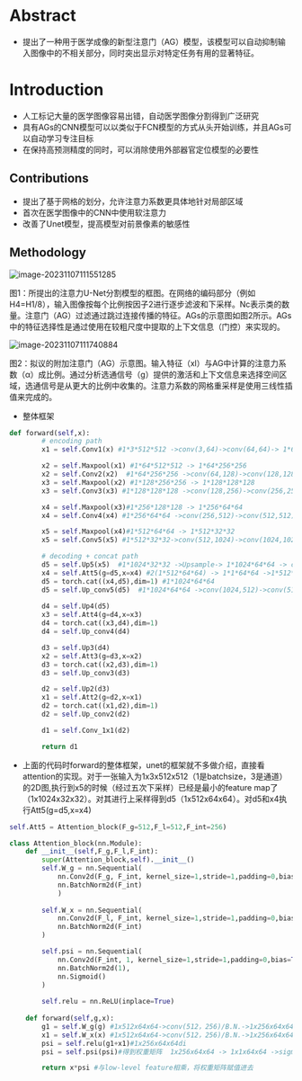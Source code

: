 # Abstract

- 提出了一种用于医学成像的新型注意门（AG）模型，该模型可以自动抑制输入图像中的不相关部分，同时突出显示对特定任务有用的显著特征。



# Introduction

- 人工标记大量的医学图像容易出错，自动医学图像分割得到广泛研究
- 具有AGs的CNN模型可以以类似于FCN模型的方式从头开始训练，并且AGs可以自动学习专注目标
- 在保持高预测精度的同时，可以消除使用外部器官定位模型的必要性



## Contributions

- 提出了基于网格的划分，允许注意力系数更具体地针对局部区域
- 首次在医学图像中的CNN中使用软注意力
- 改善了Unet模型，提高模型对前景像素的敏感性



## Methodology

![image-20231107111551285](https://pj-typora.oss-cn-shanghai.aliyuncs.com/image-20231107111551285.png)

图1：所提出的注意力U-Net分割模型的框图。在网络的编码部分（例如H4=H1/8），输入图像按每个比例按因子2进行逐步滤波和下采样。Nc表示类的数量。注意门（AG）过滤通过跳过连接传播的特征。AGs的示意图如图2所示。AGs中的特征选择性是通过使用在较粗尺度中提取的上下文信息（门控）来实现的。

![image-20231107111740884](https://pj-typora.oss-cn-shanghai.aliyuncs.com/image-20231107111740884.png)

图2：拟议的附加注意门（AG）示意图。输入特征（xl）与AG中计算的注意力系数（α）成比例。通过分析选通信号（g）提供的激活和上下文信息来选择空间区域，选通信号是从更大的比例中收集的。注意力系数的网格重采样是使用三线性插值来完成的。

- 整体框架

```python
def forward(self,x):
        # encoding path
        x1 = self.Conv1(x) #1*3*512*512 ->conv(3,64)->conv(64,64)-> 1*64*512*512

        x2 = self.Maxpool(x1) #1*64*512*512 -> 1*64*256*256
        x2 = self.Conv2(x2)  #1*64*256*256 ->conv(64,128)->conv(128,128)-> 1*128*256*256
        x3 = self.Maxpool(x2) #1*128*256*256 -> 1*128*128*128
        x3 = self.Conv3(x3) #1*128*128*128 ->conv(128,256)->conv(256,256)->  1*256*128*128

        x4 = self.Maxpool(x3)#1*256*128*128 -> 1*256*64*64
        x4 = self.Conv4(x4) #1*256*64*64 ->conv(256,512)->conv(512,512)-> 1*512*64*64

        x5 = self.Maxpool(x4)#1*512*64*64 -> 1*512*32*32
        x5 = self.Conv5(x5) #1*512*32*32->conv(512,1024)->conv(1024,1024)-> 1*1024*32*32

        # decoding + concat path
        d5 = self.Up5(x5)  #1*1024*32*32 ->Upsample-> 1*1024*64*64 -> conv(1024,512) ->1*512*64*64
        x4 = self.Att5(g=d5,x=x4) #2(1*512*64*64) -> 1*1*64*64 ->1*512*64*64
        d5 = torch.cat((x4,d5),dim=1) #1*1024*64*64       
        d5 = self.Up_conv5(d5)  #1*1024*64*64 ->conv(1024,512)->conv(512,512)-> 1*512*64*64
        
        d4 = self.Up4(d5)
        x3 = self.Att4(g=d4,x=x3)
        d4 = torch.cat((x3,d4),dim=1)
        d4 = self.Up_conv4(d4)

        d3 = self.Up3(d4)
        x2 = self.Att3(g=d3,x=x2)
        d3 = torch.cat((x2,d3),dim=1)
        d3 = self.Up_conv3(d3)

        d2 = self.Up2(d3)
        x1 = self.Att2(g=d2,x=x1)
        d2 = torch.cat((x1,d2),dim=1)
        d2 = self.Up_conv2(d2)

        d1 = self.Conv_1x1(d2)

        return d1
```

- 上面的代码时forward的整体框架，unet的框架就不多做介绍，直接看attention的实现。对于一张输入为1x3x512x512（1是batchsize，3是通道）的2D图,执行到x5的时候（经过五次下采样）已经是最小的feature map了（1x1024x32x32）。对其进行上采样得到d5（1x512x64x64）。对d5和x4执行Att5(g=d5,x=x4)

```python
self.Att5 = Attention_block(F_g=512,F_l=512,F_int=256)

class Attention_block(nn.Module):
    def __init__(self,F_g,F_l,F_int):
        super(Attention_block,self).__init__()
        self.W_g = nn.Sequential(
            nn.Conv2d(F_g, F_int, kernel_size=1,stride=1,padding=0,bias=True),
            nn.BatchNorm2d(F_int)
            )
        
        self.W_x = nn.Sequential(
            nn.Conv2d(F_l, F_int, kernel_size=1,stride=1,padding=0,bias=True),
            nn.BatchNorm2d(F_int)
        )

        self.psi = nn.Sequential(
            nn.Conv2d(F_int, 1, kernel_size=1,stride=1,padding=0,bias=True),
            nn.BatchNorm2d(1),
            nn.Sigmoid()
        )
        
        self.relu = nn.ReLU(inplace=True)
        
    def forward(self,g,x):
        g1 = self.W_g(g) #1x512x64x64->conv(512，256)/B.N.->1x256x64x64
        x1 = self.W_x(x) #1x512x64x64->conv(512，256)/B.N.->1x256x64x64
        psi = self.relu(g1+x1)#1x256x64x64di
        psi = self.psi(psi)#得到权重矩阵  1x256x64x64 -> 1x1x64x64 ->sigmoid 结果到（0，1）

        return x*psi #与low-level feature相乘，将权重矩阵赋值进去
```

